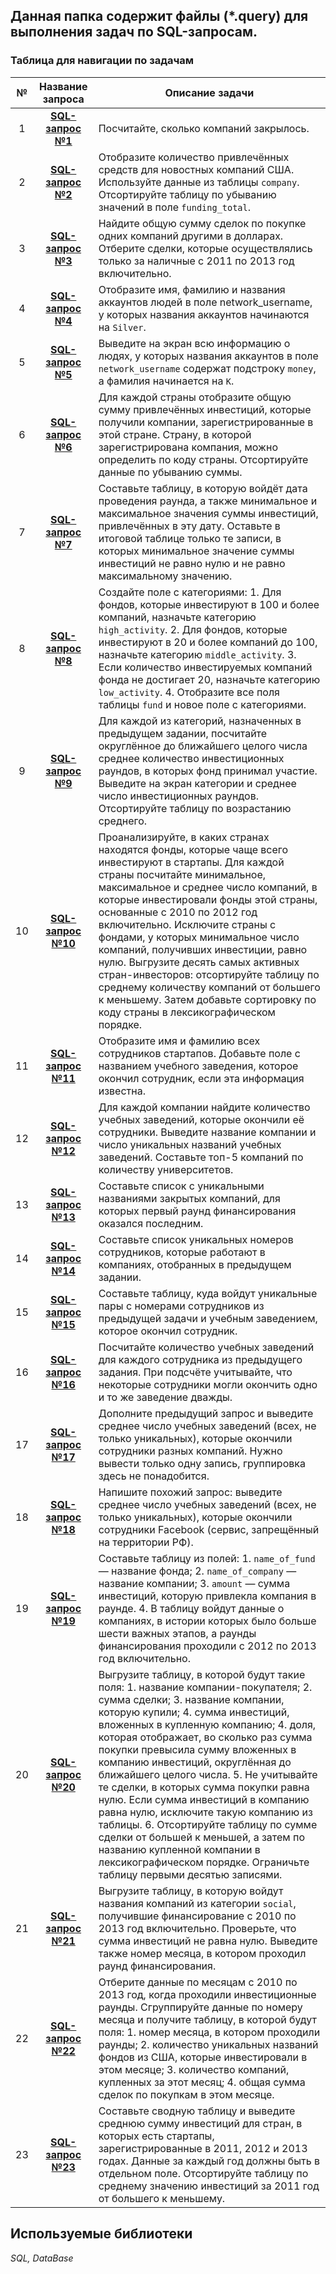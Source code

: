 ## Данная папка содержит файлы (*.query) для выполнения задач по SQL-запросам.

### Таблица для навигации по задачам

| № | Название запроса  | Описание задачи |
| :---: | :---: | --- |
| 1 | **[SQL-запрос №1](requests/request_1.query)** | Посчитайте, сколько компаний закрылось. |
| 2 | **[SQL-запрос №2](requests/request_2.query)** | Отобразите количество привлечённых средств для новостных компаний США. Используйте данные из таблицы `company`. Отсортируйте таблицу по убыванию значений в поле `funding_total`. |
| 3 | **[SQL-запрос №3](requests/request_3.query)** | Найдите общую сумму сделок по покупке одних компаний другими в долларах. Отберите сделки, которые осуществлялись только за наличные с 2011 по 2013 год включительно. |
| 4 | **[SQL-запрос №4](requests/request_4.query)** | Отобразите имя, фамилию и названия аккаунтов людей в поле network_username, у которых названия аккаунтов начинаются на `Silver`. |
| 5 | **[SQL-запрос №5](requests/request_5.query)** | Выведите на экран всю информацию о людях, у которых названия аккаунтов в поле `network_username` содержат подстроку `money`, а фамилия начинается на `K`. |
| 6 | **[SQL-запрос №6](requests/request_6.query)** | Для каждой страны отобразите общую сумму привлечённых инвестиций, которые получили компании, зарегистрированные в этой стране. Страну, в которой зарегистрирована компания, можно определить по коду страны. Отсортируйте данные по убыванию суммы. |
| 7 | **[SQL-запрос №7](requests/request_7.query)** | Составьте таблицу, в которую войдёт дата проведения раунда, а также минимальное и максимальное значения суммы инвестиций, привлечённых в эту дату. Оставьте в итоговой таблице только те записи, в которых минимальное значение суммы инвестиций не равно нулю и не равно максимальному значению. |
| 8 | **[SQL-запрос №8](requests/request_8.query)** | Создайте поле с категориями: 1. Для фондов, которые инвестируют в 100 и более компаний, назначьте категорию `high_activity`. 2. Для фондов, которые инвестируют в 20 и более компаний до 100, назначьте категорию `middle_activity`. 3. Если количество инвестируемых компаний фонда не достигает 20, назначьте категорию `low_activity`. 4. Отобразите все поля таблицы `fund` и новое поле с категориями. |
| 9 | **[SQL-запрос №9](requests/request_9.query)** | Для каждой из категорий, назначенных в предыдущем задании, посчитайте округлённое до ближайшего целого числа среднее количество инвестиционных раундов, в которых фонд принимал участие. Выведите на экран категории и среднее число инвестиционных раундов. Отсортируйте таблицу по возрастанию среднего. |
| 10 | **[SQL-запрос №10](requests/request_10.query)** | Проанализируйте, в каких странах находятся фонды, которые чаще всего инвестируют в стартапы. Для каждой страны посчитайте минимальное, максимальное и среднее число компаний, в которые инвестировали фонды этой страны, основанные с 2010 по 2012 год включительно. Исключите страны с фондами, у которых минимальное число компаний, получивших инвестиции, равно нулю. Выгрузите десять самых активных стран-инвесторов: отсортируйте таблицу по среднему количеству компаний от большего к меньшему. Затем добавьте сортировку по коду страны в лексикографическом порядке. |
| 11 | **[SQL-запрос №11](requests/request_11.query)** | Отобразите имя и фамилию всех сотрудников стартапов. Добавьте поле с названием учебного заведения, которое окончил сотрудник, если эта информация известна. |
| 12 | **[SQL-запрос №12](requests/request_12.query)** | Для каждой компании найдите количество учебных заведений, которые окончили её сотрудники. Выведите название компании и число уникальных названий учебных заведений. Составьте топ-5 компаний по количеству университетов. |
| 13 | **[SQL-запрос №13](requests/request_13.query)** | Составьте список с уникальными названиями закрытых компаний, для которых первый раунд финансирования оказался последним. |
| 14 | **[SQL-запрос №14](requests/request_14.query)** | Составьте список уникальных номеров сотрудников, которые работают в компаниях, отобранных в предыдущем задании. |
| 15 | **[SQL-запрос №15](requests/request_15.query)** | Составьте таблицу, куда войдут уникальные пары с номерами сотрудников из предыдущей задачи и учебным заведением, которое окончил сотрудник. |
| 16 | **[SQL-запрос №16](requests/request_16.query)** | Посчитайте количество учебных заведений для каждого сотрудника из предыдущего задания. При подсчёте учитывайте, что некоторые сотрудники могли окончить одно и то же заведение дважды. |
| 17 | **[SQL-запрос №17](requests/request_17.query)** | Дополните предыдущий запрос и выведите среднее число учебных заведений (всех, не только уникальных), которые окончили сотрудники разных компаний. Нужно вывести только одну запись, группировка здесь не понадобится. |
| 18 | **[SQL-запрос №18](requests/request_18.query)** | Напишите похожий запрос: выведите среднее число учебных заведений (всех, не только уникальных), которые окончили сотрудники Facebook (сервис, запрещённый на территории РФ). |
| 19 | **[SQL-запрос №19](requests/request_19.query)** | Составьте таблицу из полей: 1. `name_of_fund` — название фонда; 2. `name_of_company` — название компании; 3. `amount` — сумма инвестиций, которую привлекла компания в раунде. 4. В таблицу войдут данные о компаниях, в истории которых было больше шести важных этапов, а раунды финансирования проходили с 2012 по 2013 год включительно. |
| 20 | **[SQL-запрос №20](requests/request_20.query)** | Выгрузите таблицу, в которой будут такие поля: 1. название компании-покупателя; 2. сумма сделки; 3. название компании, которую купили; 4. сумма инвестиций, вложенных в купленную компанию; 4. доля, которая отображает, во сколько раз сумма покупки превысила сумму вложенных в компанию инвестиций, округлённая до ближайшего целого числа. 5. Не учитывайте те сделки, в которых сумма покупки равна нулю. Если сумма инвестиций в компанию равна нулю, исключите такую компанию из таблицы. 6. Отсортируйте таблицу по сумме сделки от большей к меньшей, а затем по названию купленной компании в лексикографическом порядке. Ограничьте таблицу первыми десятью записями. |
| 21 | **[SQL-запрос №21](requests/request_21.query)** | Выгрузите таблицу, в которую войдут названия компаний из категории `social`, получившие финансирование с 2010 по 2013 год включительно. Проверьте, что сумма инвестиций не равна нулю. Выведите также номер месяца, в котором проходил раунд финансирования. |
| 22 | **[SQL-запрос №22](requests/request_22.query)** | Отберите данные по месяцам с 2010 по 2013 год, когда проходили инвестиционные раунды. Сгруппируйте данные по номеру месяца и получите таблицу, в которой будут поля: 1. номер месяца, в котором проходили раунды; 2. количество уникальных названий фондов из США, которые инвестировали в этом месяце; 3. количество компаний, купленных за этот месяц; 4. общая сумма сделок по покупкам в этом месяце. |
| 23 | **[SQL-запрос №23](requests/request_23.query)** | Составьте сводную таблицу и выведите среднюю сумму инвестиций для стран, в которых есть стартапы, зарегистрированные в 2011, 2012 и 2013 годах. Данные за каждый год должны быть в отдельном поле. Отсортируйте таблицу по среднему значению инвестиций за 2011 год от большего к меньшему. |

## Используемые библиотеки
*SQL, DataBase*
